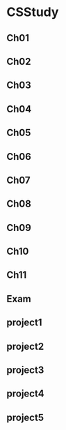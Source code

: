 # CSStudy
## Ch01
## Ch02
## Ch03
## Ch04
## Ch05
## Ch06
## Ch07
## Ch08
## Ch09
## Ch10
## Ch11
## Exam
## project1
## project2
## project3
## project4
## project5
